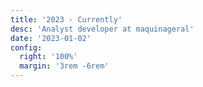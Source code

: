 ```yaml
---
title: '2023 - Currently'
desc: 'Analyst developer at maquinageral'
date: '2023-01-02'
config:
  right: '100%'
  margin: '3rem -6rem'
---
```

